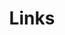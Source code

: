 ---
title: Links
links:
  - title: 'parceiro: laboratório CEDIS'
    description: Centro de Estudos, Desenvolvimento e Inovação de Software da UnB
    website: https:/cedis.unb.br
    image: '/A3M/page/links/logo_cedis.png'
menu:
    main: 
        weight: -50
        params:
            icon: link

comments: false
---